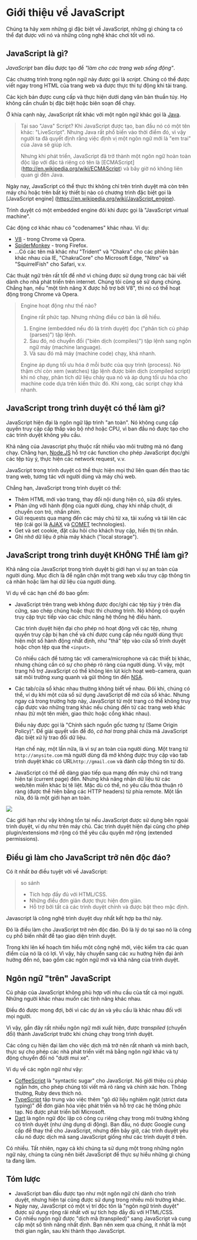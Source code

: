 # Giới thiệu về JavaScript

Chúng ta hãy xem những gì đặc biệt về JavaScript, những gì chúng ta có thể đạt được với nó và những công nghệ khác chơi tốt với nó.

## JavaScript là gì?

*JavaScript* ban đầu được tạo để *"làm cho các trang web sống động"*.

Các chương trình trong ngôn ngữ này được gọi là *script*. Chúng có thể được viết ngay trong HTML của trang web và được thực thi tự động khi tải trang.

Các kịch bản được cung cấp và thực hiện dưới dạng văn bản thuần túy. Họ không cần chuẩn bị đặc biệt hoặc biên soạn để chạy.

Ở khía cạnh này, JavaScript rất khác với một ngôn ngữ khác gọi là [Java](https://en.wikipedia.org/wiki/Java_(programming_language)).


> Tại sao "Java" Script?
> Khi JavaScript được tạo, ban đầu nó có một tên khác: "LiveScript". Nhưng Java rất phổ biến vào thời điểm đó, vì vậy người ta đã quyết định rằng việc định vị một ngôn ngữ mới là "em trai" của Java sẽ giúp ích.
> 
> Nhưng khi phát triển, JavaScript đã trở thành một ngôn ngữ hoàn toàn độc lập với đặc tả riêng có tên là [ECMAScript] (http://en.wikipedia.org/wiki/ECMAScript) và bây giờ nó không liên quan gì đến Java.


Ngày nay, JavaScript có thể thực thi không chỉ trên trình duyệt mà còn trên máy chủ hoặc trên bất kỳ thiết bị nào có chương trình đặc biệt gọi là [JavaScript engine] (https://en.wikipedia.org/wiki/JavaScript_engine).

Trình duyệt có một embedded engine đôi khi được gọi là "JavaScript virtual machine".

Các động cơ khác nhau có "codenames" khác nhau. Ví dụ:

- [V8](https://en.wikipedia.org/wiki/V8_(JavaScript_engine)) - trong Chrome và Opera.
- [SpiderMonkey](https://en.wikipedia.org/wiki/SpiderMonkey) - trong Firefox.
- ...Có các tên mã khác như "Trident" và "Chakra" cho các phiên bản khác nhau của IE, "ChakraCore" cho Microsoft Edge, "Nitro" và "SquirrelFish" cho Safari, v.v.

Các thuật ngữ trên rất tốt để nhớ vì chúng được sử dụng trong các bài viết dành cho nhà phát triển trên internet. Chúng tôi cũng sẽ sử dụng chúng. Chẳng hạn, nếu "một tính năng X được hỗ trợ bởi V8", thì nó có thể hoạt động trong Chrome và Opera.


> Engine hoạt động như thế nào?
> 
> Engine rất phức tạp. Nhưng những điều cơ bản là dễ hiểu.
> 
> 1. Engine (embedded nếu đó là trình duyệt) đọc ("phân tích cú pháp (parses)") tập lệnh.
> 2. Sau đó, nó chuyển đổi ("biên dịch (compiles)") tập lệnh sang ngôn ngữ máy (machine language).
> 3. Và sau đó mã máy (machine code) chạy, khá nhanh.
> 
> Engine áp dụng tối ưu hóa ở mỗi bước của quy trình (process). Nó thậm chí còn xem (watches) tập lệnh được biên dịch (compiled script) khi nó chạy, phân tích dữ liệu chảy qua nó và áp dụng tối ưu hóa cho machine code dựa trên kiến thức đó. Khi xong, các script chạy khá nhanh.


## JavaScript trong trình duyệt có thể làm gì?

JavaScript hiện đại là ngôn ngữ lập trình "an toàn". Nó không cung cấp quyền truy cập cấp thấp vào bộ nhớ hoặc CPU, vì ban đầu nó được tạo cho các trình duyệt không yêu cầu.

Khả năng của Javascript phụ thuộc rất nhiều vào môi trường mà nó đang chạy. Chẳng hạn, [Node.JS](https://wikipedia.org/wiki/Node.js) hỗ trợ các function cho phép JavaScript đọc/ghi các tệp tùy ý, thực hiện các network request, v.v.

JavaScript trong trình duyệt có thể thực hiện mọi thứ liên quan đến thao tác trang web, tương tác với người dùng và máy chủ web.

Chẳng hạn, JavaScript trong trình duyệt có thể:

- Thêm HTML mới vào trang, thay đổi nội dung hiện có, sửa đổi styles.
- Phản ứng với hành động của người dùng, chạy khi nhấp chuột, di chuyển con trỏ, nhấn phím.
- Gửi requests qua mạng đến các máy chủ từ xa, tải xuống và tải lên các tệp (cái gọi là [AJAX](https://en.wikipedia.org/wiki/Ajax_(programming)) và [COMET](https://en.wikipedia.org/wiki/Comet_(programming)) technologies).
- Get và set cookie, đặt câu hỏi cho khách truy cập, hiển thị tin nhắn.
- Ghi nhớ dữ liệu ở phía máy khách ("local storage").

## JavaScript trong trình duyệt KHÔNG THỂ làm gì?

Khả năng của JavaScript trong trình duyệt bị giới hạn vì sự an toàn của người dùng. Mục đích là để ngăn chặn một trang web xấu truy cập thông tin cá nhân hoặc làm hại dữ liệu của người dùng.

Ví dụ về các hạn chế đó bao gồm:

- JavaScript trên trang web không được đọc/ghi các tệp tùy ý trên đĩa cứng, sao chép chúng hoặc thực thi chương trình. Nó không có quyền truy cập trực tiếp vào các chức năng hệ thống hệ điều hành.

    Các trình duyệt hiện đại cho phép nó hoạt động với các tệp, nhưng quyền truy cập bị hạn chế và chỉ được cung cấp nếu người dùng thực hiện một số hành động nhất định, như "thả" tệp vào cửa sổ trình duyệt hoặc chọn tệp qua thẻ `<input>`.

    Có nhiều cách để tương tác với camera/microphone và các thiết bị khác, nhưng chúng cần có sự cho phép rõ ràng của người dùng. Vì vậy, một trang hỗ trợ JavaScript có thể không lén lút kích hoạt web-camera, quan sát môi trường xung quanh và gửi thông tin đến [NSA](https://en.wikipedia.org/wiki/National_Security_Agency).
- Các tab/cửa sổ khác nhau thường không biết về nhau. Đôi khi, chúng có thể, ví dụ khi một cửa sổ sử dụng JavaScript để mở cửa sổ khác. Nhưng ngay cả trong trường hợp này, JavaScript từ một trang có thể không truy cập được vào những trang khác nếu chúng đến từ các trang web khác nhau (từ một tên miền, giao thức hoặc cổng khác nhau).

    Điều này được gọi là "Chính sách nguồn gốc tương tự (Same Origin Policy)". Để giải quyết vấn đề đó, *cả hai trang* phải chứa mã JavaScript đặc biệt xử lý trao đổi dữ liệu.

    Hạn chế này, một lần nữa, là vì sự an toàn của người dùng. Một trang từ `http://anysite.com` mà người dùng đã mở không được truy cập vào tab trình duyệt khác có URL`http://gmail.com` và đánh cắp thông tin từ đó.
- JavaScript có thể dễ dàng giao tiếp qua mạng đến máy chủ nơi trang hiện tại (current page) đến. Nhưng khả năng nhận dữ liệu từ các web/tên miền khác bị tê liệt. Mặc dù có thể, nó yêu cầu thỏa thuận rõ ràng (được thể hiện bằng các HTTP headers) từ phía remote. Một lần nữa, đó là một giới hạn an toàn.

![](limitations.png)

Các giới hạn như vậy không tồn tại nếu JavaScript được sử dụng bên ngoài trình duyệt, ví dụ như trên máy chủ. Các trình duyệt hiện đại cũng cho phép plugin/extensions mở rộng có thể yêu cầu quyền mở rộng (extended permissions).

## Điều gì làm cho JavaScript trở nên độc đáo?

Có ít nhất *ba* điều tuyệt vời về JavaScript:


> so sánh
> + Tích hợp đầy đủ với HTML/CSS.
> + Những điều đơn giản được thực hiện đơn giản.
> + Hỗ trợ bởi tất cả các trình duyệt chính và được bật theo mặc định.


Javascript là công nghệ trình duyệt duy nhất kết hợp ba thứ này.

Đó là điều làm cho JavaScript trở nên độc đáo. Đó là lý do tại sao nó là công cụ phổ biến nhất để tạo giao diện trình duyệt.

Trong khi lên kế hoạch tìm hiểu một công nghệ mới, việc kiểm tra các quan điểm của nó là có lợi. Vì vậy, hãy chuyển sang các xu hướng hiện đại ảnh hưởng đến nó, bao gồm các ngôn ngữ mới và khả năng của trình duyệt.


## Ngôn ngữ "trên" JavaScript

Cú pháp của JavaScript không phù hợp với nhu cầu của tất cả mọi người. Những người khác nhau muốn các tính năng khác nhau.

Điều đó được mong đợi, bởi vì các dự án và yêu cầu là khác nhau đối với mọi người.

Vì vậy, gần đây rất nhiều ngôn ngữ mới xuất hiện, được *transpiled* (chuyển đổi) thành JavaScript trước khi chúng chạy trong trình duyệt.

Các công cụ hiện đại làm cho việc dịch mã trở nên rất nhanh và minh bạch, thực sự cho phép các nhà phát triển viết mã bằng ngôn ngữ khác và tự động chuyển đổi nó "dưới mui xe".

Ví dụ về các ngôn ngữ như vậy:

- [CoffeeScript](http://coffeescript.org/) là "syntactic sugar" cho JavaScript. Nó giới thiệu cú pháp ngắn hơn, cho phép chúng tôi viết mã rõ ràng và chính xác hơn. Thông thường, Ruby devs thích nó.
- [TypeScript](http://www.typescriptlang.org/) tập trung vào việc thêm "gõ dữ liệu nghiêm ngặt (strict data typing)" để đơn giản hóa việc phát triển và hỗ trợ các hệ thống phức tạp. Nó được phát triển bởi Microsoft.
- [Dart](https://www.dartlang.org/) là ngôn ngữ độc lập có công cụ riêng chạy trong môi trường không có trình duyệt (như ứng dụng di động). Ban đầu, nó được Google cung cấp để thay thế cho JavaScript, nhưng đến bây giờ, các trình duyệt yêu cầu nó được dịch mã sang JavaScript giống như các trình duyệt ở trên.

Có nhiều. Tất nhiên, ngay cả khi chúng ta sử dụng một trong những ngôn ngữ này, chúng ta cũng nên biết JavaScript để thực sự hiểu những gì chúng ta đang làm.

## Tóm lược

- JavaScript ban đầu được tạo như một ngôn ngữ chỉ dành cho trình duyệt, nhưng hiện tại cũng được sử dụng trong nhiều môi trường khác.
- Ngày nay, JavaScript có một vị trí độc tôn là "ngôn ngữ trình duyệt" được sử dụng rộng rãi nhất với sự tích hợp đầy đủ với HTML/CSS.
- Có nhiều ngôn ngữ được "dịch mã (transpiled)" sang JavaScript và cung cấp một số tính năng nhất định. Bạn nên xem qua chúng, ít nhất là một thời gian ngắn, sau khi thành thạo JavaScript.
